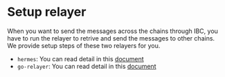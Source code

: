 # Setup relayer

When you want to send the messages across the chains through IBC, you have to run the relayer to retrive and send the messages to other chains. We provide setup steps of these two relayers for you.
- `hermes`: You can read detail in this [document](./setup_relayer_hermes.md)
- `go-relayer`: You can read detail in this [document](./setup_relayer_go-relayer.md)
